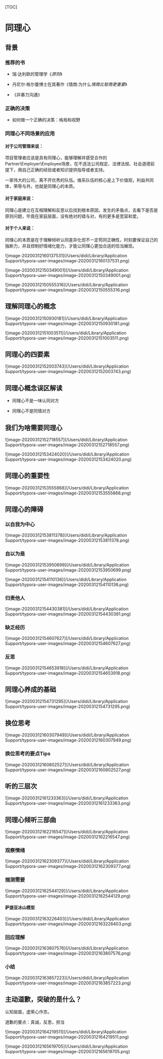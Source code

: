 [TOC]

# 同理心

## 背景

### 推荐的书

* 瑞·达利欧的管理学《*原则*》

* 丹尼尔·格尔曼博士在其著作《情商:为什么*情商比智商更重要*》
* 《非暴力沟通》

### 正确的决策

* 如何做一个正确的决策：格局和视野

### 同理心不同场景的应用

#### 对于公司管理来说：

项目管理者应该是具有同理心，能够理解并感受合作的Partner\Employer\Employee场景，在不违法公司规定、法律法规、社会道德前提下，用自己正确的经验或者知识提供指导或者支持。

一家伟大的公司，离不开优秀的队伍。维系队伍的核心是上下价值观，利益共同体，荣辱与共，也就是同理心的本质。

#### 对于家庭来说：

同理心是建立在互相理解和反思以后找到根本原因，发生的矛盾点，去看下是否是原则问题，毕竟在家庭层面，没有绝对的错与对，有的更多是宽容和爱。

#### 对于个人来说：

同理心的本质是在于理解倾听认同差异化但不一定苟同正确性，时刻要保证自己的独断力，并且控制好情绪化能力，才能让同理心更加合适的恰当展现。

![image-20200312160137531](/Users/didi/Library/Application Support/typora-user-images/image-20200312160137531.png)

![image-20200312150349001](/Users/didi/Library/Application Support/typora-user-images/image-20200312150349001.png)

![image-20200312150555316](/Users/didi/Library/Application Support/typora-user-images/image-20200312150555316.png)

## 理解同理心的概念

![image-20200312150930181](/Users/didi/Library/Application Support/typora-user-images/image-20200312150930181.png)

![image-20200312151003511](/Users/didi/Library/Application Support/typora-user-images/image-20200312151003511.png)

## 同理心的四要素

![image-20200312152003743](/Users/didi/Library/Application Support/typora-user-images/image-20200312152003743.png)

## 同理心概念误区解读

* 同理心不是一味认同对方

* 同理心不是同情对方

## 我们为啥需要同理心

![image-20200312152718557](/Users/didi/Library/Application Support/typora-user-images/image-20200312152718557.png)

![image-20200312153424020](/Users/didi/Library/Application Support/typora-user-images/image-20200312153424020.png)

## 同理心的重要性

![image-20200312153555868](/Users/didi/Library/Application Support/typora-user-images/image-20200312153555868.png)

## 同理心的障碍

### 以自我为中心

![image-20200312153811378](/Users/didi/Library/Application Support/typora-user-images/image-20200312153811378.png)

### 自以为是

![image-20200312153950699](/Users/didi/Library/Application Support/typora-user-images/image-20200312153950699.png)

![image-20200312154110136](/Users/didi/Library/Application Support/typora-user-images/image-20200312154110136.png)

### 归责他人

![image-20200312154430381](/Users/didi/Library/Application Support/typora-user-images/image-20200312154430381.png)

### 缺乏经历

![image-20200312154607627](/Users/didi/Library/Application Support/typora-user-images/image-20200312154607627.png)

### 反思

![image-20200312154653918](/Users/didi/Library/Application Support/typora-user-images/image-20200312154653918.png)

## 同理心养成的基础

![image-20200312154731295](/Users/didi/Library/Application Support/typora-user-images/image-20200312154731295.png)

## 换位思考

![image-20200312160307949](/Users/didi/Library/Application Support/typora-user-images/image-20200312160307949.png)

### 换位思考的要点Tips

![image-20200312160802527](/Users/didi/Library/Application Support/typora-user-images/image-20200312160802527.png)

## 听的三层次

![image-20200312161233363](/Users/didi/Library/Application Support/typora-user-images/image-20200312161233363.png)

## 同理心倾听三部曲

![image-20200312162216547](/Users/didi/Library/Application Support/typora-user-images/image-20200312162216547.png)

### 观察情绪

![image-20200312162309377](/Users/didi/Library/Application Support/typora-user-images/image-20200312162309377.png)

### 揣测需要

![image-20200312162544129](/Users/didi/Library/Application Support/typora-user-images/image-20200312162544129.png)

#### 萨提亚冰山模型

![image-20200312163226403](/Users/didi/Library/Application Support/typora-user-images/image-20200312163226403.png)

### 回应理解

![image-20200312163807576](/Users/didi/Library/Application Support/typora-user-images/image-20200312163807576.png)

### 小结

![image-20200312163857223](/Users/didi/Library/Application Support/typora-user-images/image-20200312163857223.png)

## 主动道歉，突破的是什么？

认知层面，虚荣心作祟。

道歉的要点：真诚，反思，担当

![image-20200312164219511](/Users/didi/Library/Application Support/typora-user-images/image-20200312164219511.png)

![image-20200312165619705](/Users/didi/Library/Application Support/typora-user-images/image-20200312165619705.png)